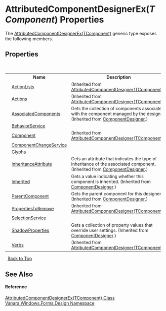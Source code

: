# AttributedComponentDesignerEx(*TComponent*) Properties
 

The <a href="91b29152-d2f3-3e9f-b020-a5052ce913a5">AttributedComponentDesignerEx(TComponent)</a> generic type exposes the following members.


## Properties
&nbsp;<table><tr><th></th><th>Name</th><th>Description</th></tr><tr><td>![Public property](media/pubproperty.gif "Public property")</td><td><a href="00b6662e-1103-355c-6f1a-2acd814902c5">ActionLists</a></td><td> (Inherited from <a href="fb96f0da-65c4-e97f-dd8b-56cfa157e3f4">AttributedComponentDesigner(TComponent)</a>.)</td></tr><tr><td>![Protected property](media/protproperty.gif "Protected property")</td><td><a href="696ac05f-c987-bce9-e2a2-de4817b1eb76">Actions</a></td><td> (Inherited from <a href="fb96f0da-65c4-e97f-dd8b-56cfa157e3f4">AttributedComponentDesigner(TComponent)</a>.)</td></tr><tr><td>![Public property](media/pubproperty.gif "Public property")</td><td><a href="http://msdn2.microsoft.com/en-us/library/fs87wbxy" target="_blank">AssociatedComponents</a></td><td>
Gets the collection of components associated with the component managed by the designer.
 (Inherited from <a href="http://msdn2.microsoft.com/en-us/library/72ea7ss5" target="_blank">ComponentDesigner</a>.)</td></tr><tr><td>![Public property](media/pubproperty.gif "Public property")</td><td><a href="ee55f99c-1587-ea8b-9f18-a89896212e8d">BehaviorService</a></td><td /></tr><tr><td>![Public property](media/pubproperty.gif "Public property")</td><td><a href="0b4fd6e0-2513-b233-2c5c-31f5abd4af5e">Component</a></td><td> (Inherited from <a href="fb96f0da-65c4-e97f-dd8b-56cfa157e3f4">AttributedComponentDesigner(TComponent)</a>.)</td></tr><tr><td>![Public property](media/pubproperty.gif "Public property")</td><td><a href="44750498-f18c-5449-4568-a871b0d61ab8">ComponentChangeService</a></td><td /></tr><tr><td>![Public property](media/pubproperty.gif "Public property")</td><td><a href="848bb90a-5a34-cbb1-0b2a-d53831fd08f0">Glyphs</a></td><td /></tr><tr><td>![Protected property](media/protproperty.gif "Protected property")</td><td><a href="http://msdn2.microsoft.com/en-us/library/c97hx7xc" target="_blank">InheritanceAttribute</a></td><td>
Gets an attribute that indicates the type of inheritance of the associated component.
 (Inherited from <a href="http://msdn2.microsoft.com/en-us/library/72ea7ss5" target="_blank">ComponentDesigner</a>.)</td></tr><tr><td>![Protected property](media/protproperty.gif "Protected property")</td><td><a href="http://msdn2.microsoft.com/en-us/library/c9b88ey0" target="_blank">Inherited</a></td><td>
Gets a value indicating whether this component is inherited.
 (Inherited from <a href="http://msdn2.microsoft.com/en-us/library/72ea7ss5" target="_blank">ComponentDesigner</a>.)</td></tr><tr><td>![Protected property](media/protproperty.gif "Protected property")</td><td><a href="http://msdn2.microsoft.com/en-us/library/9126b1k7" target="_blank">ParentComponent</a></td><td>
Gets the parent component for this designer.
 (Inherited from <a href="http://msdn2.microsoft.com/en-us/library/72ea7ss5" target="_blank">ComponentDesigner</a>.)</td></tr><tr><td>![Protected property](media/protproperty.gif "Protected property")</td><td><a href="9d4519b1-0105-9baa-5509-3f6bf8601cc2">PropertiesToRemove</a></td><td> (Inherited from <a href="fb96f0da-65c4-e97f-dd8b-56cfa157e3f4">AttributedComponentDesigner(TComponent)</a>.)</td></tr><tr><td>![Public property](media/pubproperty.gif "Public property")</td><td><a href="62335e58-fa91-bfa2-7ddd-654dd1fbcf40">SelectionService</a></td><td /></tr><tr><td>![Protected property](media/protproperty.gif "Protected property")</td><td><a href="http://msdn2.microsoft.com/en-us/library/c8b45syx" target="_blank">ShadowProperties</a></td><td>
Gets a collection of property values that override user settings.
 (Inherited from <a href="http://msdn2.microsoft.com/en-us/library/72ea7ss5" target="_blank">ComponentDesigner</a>.)</td></tr><tr><td>![Public property](media/pubproperty.gif "Public property")</td><td><a href="a7215307-d471-b640-4450-269b5bfbb1db">Verbs</a></td><td> (Inherited from <a href="fb96f0da-65c4-e97f-dd8b-56cfa157e3f4">AttributedComponentDesigner(TComponent)</a>.)</td></tr></table>&nbsp;
<a href="#attributedcomponentdesignerex(*tcomponent*)-properties">Back to Top</a>

## See Also


#### Reference
<a href="91b29152-d2f3-3e9f-b020-a5052ce913a5">AttributedComponentDesignerEx(TComponent) Class</a><br /><a href="47183544-7c44-c1e2-cf57-c68e49a55933">Vanara.Windows.Forms.Design Namespace</a><br />